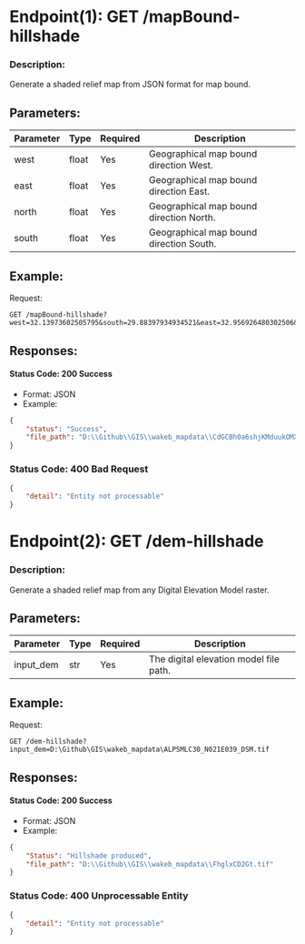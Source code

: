# Endpoint(1): GET /mapBound-hillshade
### Description:
Generate a shaded relief map from JSON format for map bound.

## Parameters:
| Parameter | Type   | Required  | Description                           |
| ----------| -------| ----------|---------------------------------------|
| west      | float  |    Yes    |Geographical map bound direction West. |
| east      | float  |    Yes    |Geographical map bound direction East. |
| north     | float  |    Yes    |Geographical map bound direction North.|
| south     | float  |    Yes    |Geographical map bound direction South.|

## Example:
Request:
```
GET /mapBound-hillshade?west=32.13973602505795&south=29.88397934934521&east=32.956926480302506&north=30.22656908627855
```
## Responses:
#### Status Code: 200 Success
* Format: JSON
* Example:
```Json
{
    "status": "Success",
    "file_path": "D:\\Github\\GIS\\wakeb_mapdata\\CdGCBh0a6shjKMduukOMXXoMj.tif"
}
```
### Status Code: 400 Bad Request
```Json
{
    "detail": "Entity not processable"
}
```


# Endpoint(2): GET /dem-hillshade
### Description:
Generate a shaded relief map from any Digital Elevation Model raster.

## Parameters:
| Parameter | Type   | Required  | Description                           |
| ----------| -------| ----------|---------------------------------------|
| input_dem | str    | Yes       |The digital elevation model file path. |

## Example:
Request:
```
GET /dem-hillshade?input_dem=D:\Github\GIS\wakeb_mapdata\ALPSMLC30_N021E039_DSM.tif
```
## Responses:
#### Status Code: 200 Success
* Format: JSON
* Example:
```Json
{
    "Status": "Hillshade produced",
    "file_path": "D:\\Github\\GIS\\wakeb_mapdata\\FhglxCD2Gt.tif"
}
```
### Status Code: 400 Unprocessable Entity
```Json
{
    "detail": "Entity not processable"
}
```